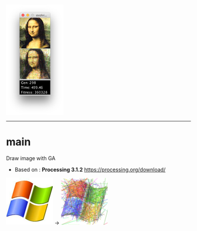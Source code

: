 <img src="https://github.com/mileu32/cs2016/blob/master/7_Evolution_Code/evolving_imager999/data/example.png"  height="300px">

--------
# main
Draw image with GA
- Based on : **Processing 3.1.2** https://processing.org/download/

<img src="https://github.com/mileu32/cs2016/blob/master/7_Evolution_Code/evolving_imager999/data/winxp.png"> -> <img src="https://github.com/mileu32/cs2016/blob/master/7_Evolution_Code/evolving_imager999/data/result.png">
